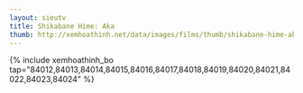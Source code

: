 ```yaml
---
layout: sieutv
title: Shikabane Hime: Aka
thumb: http://xemhoathinh.net/data/images/films/thumb/shikabane-hime-aka-shikabane-hime-aka-2012.jpg
---
```

{% include xemhoathinh_bo tap="84012,84013,84014,84015,84016,84017,84018,84019,84020,84021,84022,84023,84024" %} 
